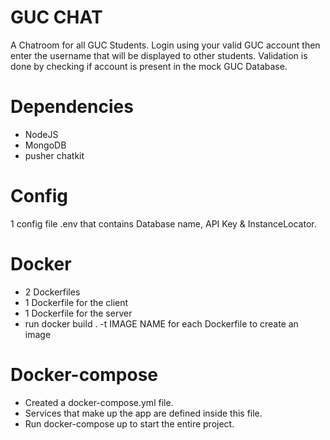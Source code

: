 # GUC CHAT

A Chatroom for all GUC Students. Login using your valid GUC account then enter the username that will be displayed to other students. Validation is done by checking if account is present in the mock GUC Database.


# Dependencies
- NodeJS
- MongoDB
- pusher chatkit

# Config

1 config file .env that contains Database name, API Key & InstanceLocator.

# Docker
- 2 Dockerfiles
- 1 Dockerfile for the client
- 1 Dockerfile for the server
- run docker build . -t IMAGE NAME for each Dockerfile to create an image

# Docker-compose
- Created a docker-compose.yml file.
- Services that make up the app are defined inside this file.
- Run docker-compose up to start the entire project.
